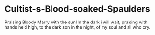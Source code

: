 # Cultist-s-Blood-soaked-Spaulders
Praising Bloody Marry with the sun!
In the dark i will wait, praising with hands held high, to the dark son in the night, of my soul and all who cry.
